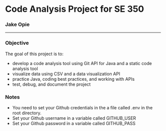 # Code Analysis Project for SE 350
### Jake Opie

---
### Objective
The goal of this project is to:
- develop a code analysis tool using Git API for Java and a static code analysis tool
- visualize data using CSV and a data visualization API
- practice Java, coding best practices, and working with APIs
- test, debug, and document the project

### Notes
- You need to set your Github credentials in the a file called .env in the root directory.
- Set your Github username in a variable called GITHUB_USER
- Set your Github password in a variable called GITHUB_PASS